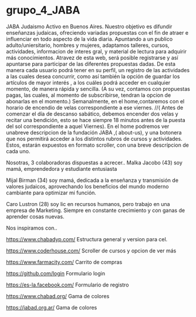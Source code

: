 # grupo_4_JABA

JABA Judaismo Activo en Buenos Aires.
Nuestro objetivo es difundir enseñanzas judaicas, ofreciendo variadas propuestas con el fin de atraer e influenciar en todo aspecto de la vida diaria. 
Apuntando a un publico adulto/uniersitario, hombres y mujeres, adaptamos talleres, cursos, actividades, informacion de interes gral, y material de lectura para adquirir más conocimientos.
Atravez de esta web, será posible registrarse y así apuntarse para participar de las diferentes propuestas dadas. De esta manera cada usuario podrá tener en su perfil, un registro de las actividades a las cuales desea concurrir, como así también la opción de guardar los artículos de mayor interés , a los cuáles podrá acceder en cualquier momento, de manera rápida y sencilla.
(A su vez, contamos con propuestas pagas, las cuales, al momento de subscribirse, tendran la opcion de abonarlas en el momento.)
Semanalmente, en el home,contaremos con el horario de encendio de velas correspondiente a ese viernes. //( Antes de comenzar el día de descanso sabático, debemos encender dos velas y recitar una bendición, esto se hace siempre 18 minutos antes de la puesta del sol correspondiente a aquel Viernes).
En el home podremos ver unabreve descripcion de la fundación JABA ,( about-us), y una botonera que nos permitirá acceder a los distintos rubros de cursos y actividades. Estos, estarán expuestos en formato scroller, con una breve descrípcion de cada uno. 

  
Nosotras, 3 colaboradoras dispuestas a acrecer.. 
Malka Jacobo (43) soy mamá, emprendedora y estudiante entusiasta

Mijal Birman (34) soy mamá, dedicada a la enseñanza y transmisión de valores judaicos, aprovechando los beneficios del mundo moderno cambiante para optimizar mi función.

Caro Lustron (28) soy lic en recursos humanos, pero trabajo en una empresa de Marketing. Siempre en constante crecimiento y con ganas de aprender cosas nuevas.



Nos inspiramos con..

https://www.chabadyp.com/     Estructura general y version para cel.

https://www.coderhouse.com/   Scroller de cursos y opcion de ver más 

https://www.farmacity.com/    Carrito de compras

https://github.com/login      Formulario login

https://es-la.facebook.com/   Formulario de registro

https://www.chabad.org/       Gama de colores

https://jabad.org.ar/         Gama de colores
